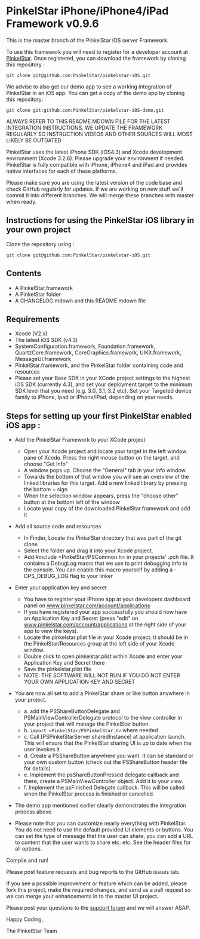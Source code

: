 PinkelStar iPhone/iPhone4/iPad Framework v0.9.6
===========================================================

This is the master branch of the PinkelStar iOS server Framework. 

To use this framework you will need to register for a developer
account at [PinkelStar](http://www.pinkelstar.com). Once registered, you can download the framework by cloning this repository :

    git clone git@github.com:PinkelStar/pinkelstar-iOS.git
	
We advise to also get our demo app to see a working integration of PinkelStar in an iOS app. You can get a copy of the demo app by cloning this repository:

	git clone git:github.com:PinkelStar/pinkelstar-iOS-demo.git
	
ALWAYS REFER TO THIS README.MDOWN FILE FOR THE LATEST INTEGRATION INSTRUCTIONS. WE UPDATE THE FRAMEWORK REGULARLY SO INSTRUCTION VIDEOS AND OTHER SOURCES WILL MOST LIKELY BE OUTDATED

PinkelStar uses the latest iPhone SDK (iOS4.3) and Xcode development environment (Xcode 3.2.6). Please upgrade your environment if needed. PinkelStar is fully compatible with iPhone, iPhone4 and iPad and provides native interfaces for each of these platforms.

Please make sure you are using the latest version of the code base and check GitHub regularly for updates. If we are working on new stuff we'll commit it into different branches. We will merge these branches with master when ready.

Instructions for using the PinkelStar iOS library in your own project
---------------------------------------------------------------------
Clone the repository using :

	git clone git@github.com:PinkelStar/pinkelstar-iOS.git

Contents
--------
- A PinkelStar.framework
- A PinkelStar folder
- A CHANGELOG.mdown and this README.mdown file

Requirements
------------
* Xcode (V2.x)
* The latest iOS SDK (v4.3)
* SystemConfiguration.framework, Foundation.framework, QuartzCore.framework, CoreGraphics.framework, UIKit.framework, MessageUI.framework
* PinkelStar.framework, and the PinkelStar folder containing code and resources
* Please set your Base SDK in your XCode project settings to the highest iOS SDK (currently 4.3), and set your deployment target to the minimum SDK level that you need (e.g. 3.0, 3.1, 3.2 etc). Set your Targeted device family to iPhone, Ipad or iPhone/iPad, depending on your needs.

Steps for setting up your first PinkelStar enabled iOS app :
------------------------------------------------------------
- Add the PinkelStar Framework to your XCode project
	- Open your Xcode project and locate your target in the left window pane of Xcode. Press the right mouse button on the target, and choose "Get Info"
	- A window pops up. Choose the "General" tab in your info window
	- Towards the bottom of that window you will see an overview of the linked libraries for this target. Add a new linked library by pressing the bottom + sign
	- When the selection window appears, press the "choose other" button at the bottom left of the window
	- Locate your copy of the downloaded PinkelStar.framework and add it

- Add all source code and resources
	- In Finder, Locate the PinkelStar directory that was part of the git clone
	- Select the folder and drag it into your Xcode project.
	- Add #include <PinkelStar/PSCommon.h> in your projects' .pch file. It contains a DebugLog macro that we use to print debugging info to the console. You can enable this macro yourself by adding a -DPS_DEBUG_LOG flag to your linker

- Enter your application key and secret
	- You have to register your iPhone app at your developers dashboard panel on www.pinkelstar.com/account/applications
	- If you have registered your app successfully you should now have an Application Key and Secret (press "edit" on www.pinkelstar.com/account/applications at the right side of your app to view the keys).
	- Locate the pinkelstar.plist file in your Xcode project. It should be in the PinkelStar/Resources group at the left side of your Xcode window.
	- Double click to open pinkelstar.plist within Xcode and enter your Application Key and Secret there
	- Save the pinkelstar.plist file
	- NOTE: THE SOFTWARE WILL NOT RUN IF YOU DO NOT ENTER YOUR OWN APPLICATION KEY AND SECRET

- You are now all set to add a PinkelStar share or like button anywhere in your project.
	- a. add the PSShareButtonDelegate and PSMainViewControllerDelegate protocol to the view controller in your project that will manage the PinkelStar button.
	- b. `import <PinkelStar/PSPinkelStar.h>` where needed
	- c. Call [PSPinkelStarServer sharedInstance] at application launch. This will ensure that the PinkelStar sharing UI is up to date when the user invokes it
	- d. Create a PSShareButton anywhere you want. It can be standard or your own custom button (check out the PSShareButton header file for details)
	- e. Implement the psShareButtonPressed delegate callback and there, create a PSMainViewController object. Add it to your view.
	- f. Implement the psFinished Delegate callback. This will be called when the PinkelStar process is finished or cancelled.

- The demo app mentioned earlier clearly demonstrates the integration process above

- Please note that you can customize nearly everything with PinkelStar. You do not need to use the default provided UI elements or buttons. You can set the type of message that the user can share, you can add a URL to content that the user wants to share etc. etc. See the header files for all options.

Compile and run!

Please post feature requests and bug reports to the GitHub issues tab.

If you see a possible improvement or feature which can be added, please fork this project, make the required changes, and
send us a pull request so we can merge your enhancements in to the master UI project.

Please post your questions to the [support forum](http://support.pinkelstar.com) and we will answer ASAP.

Happy Coding,

The PinkelStar Team

